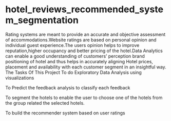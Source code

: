 # hotel_reviews_recommended_system_segmentation
Rating systems are meant to provide an accurate and objective assessment of accommodations.Website ratings are based on personal opinion and individual guest experience.The users opinion helps to improve reputation,higher occupancy and better pricing of the hotel.Data Analytics can enable a good understanding of customers’ perception brand positioning of hotel and thus helps in accurately aligning Hotel prices, placement and availability with each customer segment in an insightful way.
The Tasks Of This Project 
To do Exploratory Data Analysis using visualizations

To Predict the feedback analysis to classify each feedback

To segment the hotels to enable the user to choose one of the hotels from the group related the selected hotels.

To build the recommender system based on user ratings
